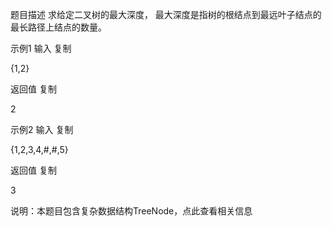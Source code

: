 题目描述
求给定二叉树的最大深度，
最大深度是指树的根结点到最远叶子结点的最长路径上结点的数量。

示例1
输入
复制

{1,2}

返回值
复制

2

示例2
输入
复制

{1,2,3,4,#,#,5}

返回值
复制

3

说明：本题目包含复杂数据结构TreeNode，点此查看相关信息
